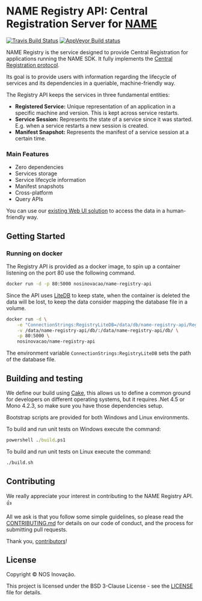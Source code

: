 # NAME Registry API: Central Registration Server for [NAME](https://github.com/nosinovacao/name-sdk)
[![Travis Build Status](https://travis-ci.org/nosinovacao/name-registry-api.svg?branch=master)](https://travis-ci.org/nosinovacao/name-registry-api)
[![AppVeyor Build status](https://ci.appveyor.com/api/projects/status/urejv3w2ir1l8rkh/branch/master?svg=true)](https://ci.appveyor.com/project/nosinovacao/name-registry-api/branch/master)

NAME Registry is the service designed to provide Central Registration for applications running the NAME SDK. It fully implements the [Central Registration protocol](https://github.com/nosinovacao/name-sdk/wiki/Central-Registration).

Its goal is to provide users with information regarding the lifecycle of services and its dependencies in a queriable, machine-friendly way.

The Registry API keeps the services in three fundamental entities:

* **Registered Service:** Unique representation of an application in a specific machine and version. This is kept across service restarts.
* **Service Session:** Represents the state of a service since it was started. E.g. when a service restarts a new session is created.
* **Manifest Snapshot:** Represents the manifest of a service session at a certain time. 

### Main Features
* Zero dependencies
* Services storage
* Service lifecycle information
* Manifest snapshots
* Cross-platform
* Query APIs

You can use our [existing Web UI solution](https://github.com/nosinovacao/name-registry-ui) to access the data in a human-friendly way.

## Getting Started
### Running on docker
The Registry API is provided as a docker image, to spin up a container listening on the port 80 use the following command.
```bash
docker run -d -p 80:5000 nosinovacao/name-registry-api
```

Since the API uses [LiteDB](http://www.litedb.org/) to keep state, when the container is deleted the data will be lost, to keep the data consider mapping the database file in a volume.
```bash
docker run -d \
    -e "ConnectionStrings:RegistryLiteDB=/data/db/name-registry-api/Registry.db" \
    -v /data/name-registry-api/db/:/data/name-registry-api/db/ \
    -p 80:5000 \
    nosinovacao/name-registry-api
```

The environment variable `ConnectionStrings:RegistryLiteDB` sets the path of the database file.

## Building and testing
We define our build using [Cake](https://github.com/cake-build/cake/), this allows us to define a common ground for developers on different operating systems, but it requires .Net 4.5 or Mono 4.2.3, so make sure you have those dependencies setup.

Bootstrap scripts are provided for both Windows and Linux environments.

To build and run unit tests on Windows execute the command:

```cmd
powershell ./build.ps1
```

To build and run unit tests on Linux execute the command:

```bash
./build.sh
```

## Contributing
We really appreciate your interest in contributing to the NAME Registry API. 👍

All we ask is that you follow some simple guidelines, so please read the [CONTRIBUTING.md](CONTRIBUTING.md) for details on our code of conduct, and the process for submitting pull requests.

Thank you, [contributors](https://github.com/nosinovacao/name-registry-api/graphs/contributors)!

## License
Copyright © NOS Inovação.

This project is licensed under the BSD 3-Clause License - see the [LICENSE](LICENSE) file for details.